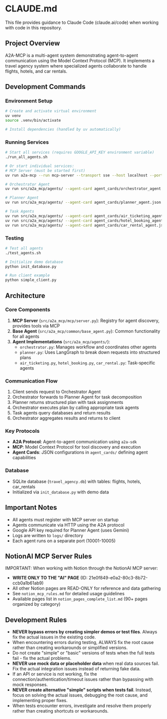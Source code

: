 # CLAUDE.md

This file provides guidance to Claude Code (claude.ai/code) when working with code in this repository.

## Project Overview

A2A-MCP is a multi-agent system demonstrating agent-to-agent communication using the Model Context Protocol (MCP). It implements a travel agency system where specialized agents collaborate to handle flights, hotels, and car rentals.

## Development Commands

### Environment Setup
```bash
# Create and activate virtual environment
uv venv
source .venv/bin/activate

# Install dependencies (handled by uv automatically)
```

### Running Services
```bash
# Start all services (requires GOOGLE_API_KEY environment variable)
./run_all_agents.sh

# Or start individual services:
# MCP Server (must be started first)
uv run a2a-mcp --run mcp-server --transport sse --host localhost --port 10100

# Orchestrator Agent
uv run src/a2a_mcp/agents/ --agent-card agent_cards/orchestrator_agent.json --port 10001

# Planner Agent  
uv run src/a2a_mcp/agents/ --agent-card agent_cards/planner_agent.json --port 10002

# Task Agents
uv run src/a2a_mcp/agents/ --agent-card agent_cards/air_ticketing_agent.json --port 10003
uv run src/a2a_mcp/agents/ --agent-card agent_cards/hotel_booking_agent.json --port 10004
uv run src/a2a_mcp/agents/ --agent-card agent_cards/car_rental_agent.json --port 10005
```

### Testing
```bash
# Test all agents
./test_agents.sh

# Initialize demo database
python init_database.py

# Run client example
python simple_client.py
```

## Architecture

### Core Components
1. **MCP Server** (`src/a2a_mcp/mcp/server.py`): Registry for agent discovery, provides tools via MCP
2. **Base Agent** (`src/a2a_mcp/common/base_agent.py`): Common functionality for all agents
3. **Agent Implementations** (`src/a2a_mcp/agents/`):
   - `orchestrator.py`: Manages workflow and coordinates other agents
   - `planner.py`: Uses LangGraph to break down requests into structured plans
   - `air_ticketing.py`, `hotel_booking.py`, `car_rental.py`: Task-specific agents

### Communication Flow
1. Client sends request to Orchestrator Agent
2. Orchestrator forwards to Planner Agent for task decomposition
3. Planner returns structured plan with task assignments
4. Orchestrator executes plan by calling appropriate task agents
5. Task agents query databases and return results
6. Orchestrator aggregates results and returns to client

### Key Protocols
- **A2A Protocol**: Agent-to-agent communication using `a2a-sdk`
- **MCP**: Model Context Protocol for tool discovery and execution
- **Agent Cards**: JSON configurations in `agent_cards/` defining agent capabilities

### Database
- SQLite database (`travel_agency.db`) with tables: flights, hotels, car_rentals
- Initialized via `init_database.py` with demo data

## Important Notes
- All agents must register with MCP server on startup
- Agents communicate via HTTP using the A2A protocol
- Google API key required for Planner Agent (uses Gemini)
- Logs are written to `logs/` directory
- Each agent runs on a separate port (10001-10005)

## NotionAI MCP Server Rules
IMPORTANT: When working with Notion through the NotionAI MCP server:
- **WRITE ONLY TO THE "AI" PAGE** (ID: 21e0f849-e0a2-80c3-8b72-ccb0a1b61ab9)
- All other Notion pages are READ-ONLY for reference and data gathering
- See `notion_mcp_rules.md` for detailed usage guidelines
- Available pages list in `notion_pages_complete_list.md` (90+ pages organized by category)

## Development Rules
- **NEVER bypass errors by creating simpler demos or test files**. Always fix the actual issues in the existing code.
- When encountering errors during testing, ALWAYS fix the root cause rather than creating workarounds or simplified versions.
- Do not create "simple" or "basic" versions of tests when the full tests fail - fix the actual problems.
- **NEVER use mock data or placeholder data** when real data sources fail. Fix the actual integration issues instead of returning fake data.
- If an API or service is not working, fix the connection/authentication/timeout issues rather than bypassing with mock responses.
- **NEVER create alternative "simple" scripts when tests fail**. Instead, focus on solving the actual issues, debugging the root cause, and implementing proper fixes.
- When tests encounter errors, investigate and resolve them properly rather than creating shortcuts or workarounds.